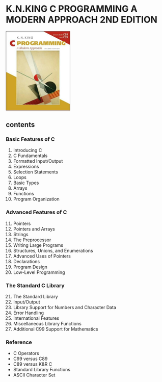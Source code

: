 # K.N.KING C PROGRAMMING A MODERN APPROACH 2ND EDITION

<img src="img.png"  width="40%"/>

## contents

### Basic Features of C

1. Introducing C
2. C Fundamentals
3. Formatted Input/Output
4. Expressions
5. Selection Statements
6. Loops
7. Basic Types
8. Arrays
9. Functions
10. Program Organization

### Advanced Features of C

11. Pointers
12. Pointers and Arrays
13. Strings
14. The Preprocessor
15. Writing Large Programs
16. Structures, Unions, and Enumerations
17. Advanced Uses of Pointers
18. Declarations
19. Program Design
20. Low-Level Programming

### The Standard C Library

21. The Standard Library
22. Input/Output
23. Library Support for Numbers and Character Data
24. Error Handling
25. International Features
26. Miscellaneous Library Functions
27. Additional C99 Support for Mathematics

### Reference

- C Operators
- C99 versus C89
- C89 versus K&R C
- Standard Library Functions
- ASCII Character Set